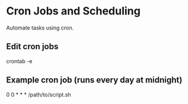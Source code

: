 # Cron Jobs and Scheduling

Automate tasks using cron.

## Edit cron jobs

crontab -e

## Example cron job (runs every day at midnight)

0 0 * * * /path/to/script.sh

